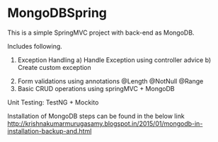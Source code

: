 MongoDBSpring
=============

This is a simple SpringMVC project with back-end as MongoDB.


Includes following.

1. Exception Handling
	a) Handle Exception using controller advice
	b) Create custom exception

2) Form validations using annotations
	@Length
	@NotNull
	@Range
3) Basic CRUD operations using springMVC + MongoDB

Unit Testing:
TestNG + Mockito

Installation of MongoDB steps can be found in the below link
http://krishnakumarmurugasamy.blogspot.in/2015/01/mongodb-in-installation-backup-and.html